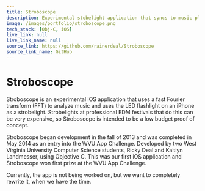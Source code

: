 ```yaml
---
title: Stroboscope
description: Experimental stobelight application that syncs to music playing in the background.
image: /images/portfolio/stroboscope.png
tech_stack: [Obj-C, iOS]
live_link: null
live_link_name: null
source_link: https://github.com/rainerdeal/Stroboscope
source_link_name: GitHub
---
```


# Stroboscope

Stroboscope is an experimental iOS application that uses a fast Fourier transform (FFT) to analyze music
and uses the LED flashlight on an iPhone as a strobelight. Strobelights at professional EDM festivals that 
do this can be very expensive, so Stroboscope is intended to be a low budget proof of concept.

Stroboscope began development in the fall of 2013 and was completed in May 2014 as an entry into the WVU
App Challenge. Developed by two West Virginia University Computer Science students, Ricky Deal and 
Kaitlyn Landmesser, using Objective C. This was our first iOS application and Stroboscope won first prize
at the WVU App Challenge.

Currently, the app is not being worked on, but we want to completely rewrite it, when we have the time.